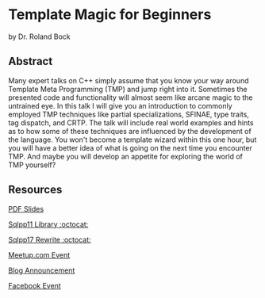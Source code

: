 # Template Magic for Beginners

by Dr. Roland Bock

## Abstract

Many expert talks on C++ simply assume that you know your way around Template Meta Programming (TMP) and jump right into it. Sometimes the presented code and functionality will almost seem like arcane magic to the untrained eye.
In this talk I will give you an introduction to commonly employed TMP techniques like partial specializations, SFINAE, type traits, tag dispatch, and CRTP. The talk will include real world examples and hints as to how some of these techniques are influenced by the development of the language.
You won't become a template wizard within this one hour, but you will have a better idea of what is going on the next time you encounter TMP. And maybe you will develop an appetite for exploring the world of TMP yourself?

## Resources

[PDF Slides](https://cpp-dresden.github.io/Slides/2017-08-10%20Roland%20Bock%20Template%20Magic%20for%20Beginners/template_magic.pdf)

[Sqlpp11 Library :octocat:](https://github.com/rbock/sqlpp11)

[Sqlpp17 Rewrite :octocat:](https://github.com/rbock/sqlpp17)

[Meetup.com Event](https://www.meetup.com/de-DE/cpp-ug-dresden/events/240237987/)

[Blog Announcement](https://cpp-ug-dresden.blogspot.de/2017/05/august-intro-template-magic-for.html)

[Facebook Event](https://www.facebook.com/events/451566608521577)
